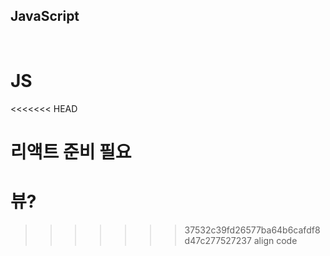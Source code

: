## JavaScript

<br>

# JS
<<<<<<< HEAD



리액트 준비 필요
=======
# 뷰?
>>>>>>> 37532c39fd26577ba64b6cafdf8d47c277527237
align code
